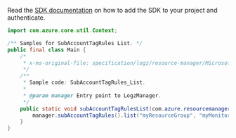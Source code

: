 Read the [SDK documentation](https://github.com/Azure/azure-sdk-for-java/blob/azure-resourcemanager-logz_1.0.0-beta.1/sdk/logz/azure-resourcemanager-logz/README.md) on how to add the SDK to your project and authenticate.

```java
import com.azure.core.util.Context;

/** Samples for SubAccountTagRules List. */
public final class Main {
    /*
     * x-ms-original-file: specification/logz/resource-manager/Microsoft.Logz/stable/2020-10-01/examples/SubAccountTagRules_List.json
     */
    /**
     * Sample code: SubAccountTagRules_List.
     *
     * @param manager Entry point to LogzManager.
     */
    public static void subAccountTagRulesList(com.azure.resourcemanager.logz.LogzManager manager) {
        manager.subAccountTagRules().list("myResourceGroup", "myMonitor", "SubAccount1", Context.NONE);
    }
}
```
